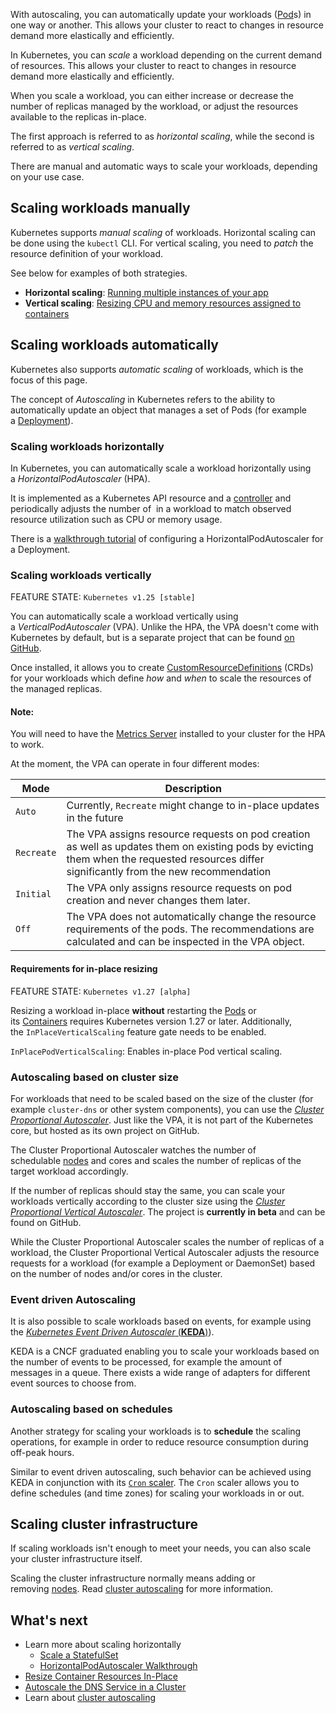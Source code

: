 With autoscaling, you can automatically update your workloads ([Pod](../Pod.md)s) in one way or another. This allows your cluster to react to changes in resource demand more elastically and efficiently.

In Kubernetes, you can _scale_ a workload depending on the current demand of resources. This allows your cluster to react to changes in resource demand more elastically and efficiently.

When you scale a workload, you can either increase or decrease the number of replicas managed by the workload, or adjust the resources available to the replicas in-place.

The first approach is referred to as _horizontal scaling_, while the second is referred to as _vertical scaling_.

There are manual and automatic ways to scale your workloads, depending on your use case.

## Scaling workloads manually[](https://kubernetes.io/docs/concepts/workloads/autoscaling/#scaling-workloads-manually)

Kubernetes supports _manual scaling_ of workloads. Horizontal scaling can be done using the `kubectl` CLI. For vertical scaling, you need to _patch_ the resource definition of your workload.

See below for examples of both strategies.

- **Horizontal scaling**: [Running multiple instances of your app](https://kubernetes.io/docs/tutorials/kubernetes-basics/scale/scale-intro/)
- **Vertical scaling**: [Resizing CPU and memory resources assigned to containers](https://kubernetes.io/docs/tasks/configure-pod-container/resize-container-resources/)

## Scaling workloads automatically[](https://kubernetes.io/docs/concepts/workloads/autoscaling/#scaling-workloads-automatically)

Kubernetes also supports _automatic scaling_ of workloads, which is the focus of this page.

The concept of _Autoscaling_ in Kubernetes refers to the ability to automatically update an object that manages a set of Pods (for example a [Deployment](Deployment.md)).

### Scaling workloads horizontally[](https://kubernetes.io/docs/concepts/workloads/autoscaling/#scaling-workloads-horizontally)

In Kubernetes, you can automatically scale a workload horizontally using a _HorizontalPodAutoscaler_ (HPA).

It is implemented as a Kubernetes API resource and a [controller](https://kubernetes.io/docs/concepts/architecture/controller/) and periodically adjusts the number of [](https://kubernetes.io/docs/reference/glossary/?all=true#term-replica) in a workload to match observed resource utilization such as CPU or memory usage.

There is a [walkthrough tutorial](https://kubernetes.io/docs/tasks/run-application/horizontal-pod-autoscale-walkthrough/) of configuring a HorizontalPodAutoscaler for a Deployment.

### Scaling workloads vertically[](https://kubernetes.io/docs/concepts/workloads/autoscaling/#scaling-workloads-vertically)

FEATURE STATE: `Kubernetes v1.25 [stable]`

You can automatically scale a workload vertically using a _VerticalPodAutoscaler_ (VPA). Unlike the HPA, the VPA doesn't come with Kubernetes by default, but is a separate project that can be found [on GitHub](https://github.com/kubernetes/autoscaler/tree/9f87b78df0f1d6e142234bb32e8acbd71295585a/vertical-pod-autoscaler).

Once installed, it allows you to create [CustomResourceDefinitions](https://kubernetes.io/docs/tasks/extend-kubernetes/custom-resources/custom-resource-definitions/) (CRDs) for your workloads which define _how_ and _when_ to scale the resources of the managed replicas.

#### Note:

You will need to have the [Metrics Server](https://github.com/kubernetes-sigs/metrics-server) installed to your cluster for the HPA to work.

At the moment, the VPA can operate in four different modes:

|Mode|Description|
|---|---|
|`Auto`|Currently, `Recreate` might change to in-place updates in the future|
|`Recreate`|The VPA assigns resource requests on pod creation as well as updates them on existing pods by evicting them when the requested resources differ significantly from the new recommendation|
|`Initial`|The VPA only assigns resource requests on pod creation and never changes them later.|
|`Off`|The VPA does not automatically change the resource requirements of the pods. The recommendations are calculated and can be inspected in the VPA object.|

#### Requirements for in-place resizing[](https://kubernetes.io/docs/concepts/workloads/autoscaling/#requirements-for-in-place-resizing)

FEATURE STATE: `Kubernetes v1.27 [alpha]`

Resizing a workload in-place **without** restarting the [Pods](https://kubernetes.io/docs/concepts/workloads/pods/) or its [Containers](https://kubernetes.io/docs/concepts/containers/) requires Kubernetes version 1.27 or later. Additionally, the `InPlaceVerticalScaling` feature gate needs to be enabled.

`InPlacePodVerticalScaling`: Enables in-place Pod vertical scaling.

### Autoscaling based on cluster size[](https://kubernetes.io/docs/concepts/workloads/autoscaling/#autoscaling-based-on-cluster-size)

For workloads that need to be scaled based on the size of the cluster (for example `cluster-dns` or other system components), you can use the [_Cluster Proportional Autoscaler_](https://github.com/kubernetes-sigs/cluster-proportional-autoscaler). Just like the VPA, it is not part of the Kubernetes core, but hosted as its own project on GitHub.

The Cluster Proportional Autoscaler watches the number of schedulable [nodes](https://kubernetes.io/docs/concepts/architecture/nodes/) and cores and scales the number of replicas of the target workload accordingly.

If the number of replicas should stay the same, you can scale your workloads vertically according to the cluster size using the [_Cluster Proportional Vertical Autoscaler_](https://github.com/kubernetes-sigs/cluster-proportional-vertical-autoscaler). The project is **currently in beta** and can be found on GitHub.

While the Cluster Proportional Autoscaler scales the number of replicas of a workload, the Cluster Proportional Vertical Autoscaler adjusts the resource requests for a workload (for example a Deployment or DaemonSet) based on the number of nodes and/or cores in the cluster.

### Event driven Autoscaling[](https://kubernetes.io/docs/concepts/workloads/autoscaling/#event-driven-autoscaling)

It is also possible to scale workloads based on events, for example using the [_Kubernetes Event Driven Autoscaler_ (**KEDA**)](**KEDA**)).

KEDA is a CNCF graduated enabling you to scale your workloads based on the number of events to be processed, for example the amount of messages in a queue. There exists a wide range of adapters for different event sources to choose from.

### Autoscaling based on schedules[](https://kubernetes.io/docs/concepts/workloads/autoscaling/#autoscaling-based-on-schedules)

Another strategy for scaling your workloads is to **schedule** the scaling operations, for example in order to reduce resource consumption during off-peak hours.

Similar to event driven autoscaling, such behavior can be achieved using KEDA in conjunction with its [`Cron` scaler](https://keda.sh/docs/2.13/scalers/cron/). The `Cron` scaler allows you to define schedules (and time zones) for scaling your workloads in or out.

## Scaling cluster infrastructure[](https://kubernetes.io/docs/concepts/workloads/autoscaling/#scaling-cluster-infrastructure)

If scaling workloads isn't enough to meet your needs, you can also scale your cluster infrastructure itself.

Scaling the cluster infrastructure normally means adding or removing [nodes](https://kubernetes.io/docs/concepts/architecture/nodes/). Read [cluster autoscaling](https://kubernetes.io/docs/concepts/cluster-administration/cluster-autoscaling/) for more information.

## What's next[](https://kubernetes.io/docs/concepts/workloads/autoscaling/#what-s-next)

- Learn more about scaling horizontally
    - [Scale a StatefulSet](https://kubernetes.io/docs/tasks/run-application/scale-stateful-set/)
    - [HorizontalPodAutoscaler Walkthrough](https://kubernetes.io/docs/tasks/run-application/horizontal-pod-autoscale-walkthrough/)
- [Resize Container Resources In-Place](https://kubernetes.io/docs/tasks/configure-pod-container/resize-container-resources/)
- [Autoscale the DNS Service in a Cluster](https://kubernetes.io/docs/tasks/administer-cluster/dns-horizontal-autoscaling/)
- Learn about [cluster autoscaling](https://kubernetes.io/docs/concepts/cluster-administration/cluster-autoscaling/)